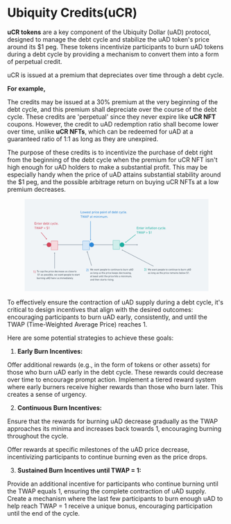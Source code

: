 # Ubiquity Credits(uCR)

**uCR tokens** are a key component of the Ubiquity Dollar (uAD) protocol, designed to manage the debt cycle and stabilize the uAD token's price around its $1 peg. These tokens incentivize participants to burn uAD tokens during a debt cycle by providing a mechanism to convert them into a form of perpetual credit.

uCR is issued at a premium that depreciates over time through a debt cycle.

**For example,**&#x20;

The credits may be issued at a 30% premium at the very beginning of the debt cycle, and this premium shall depreciate over the course of the debt cycle. These credits are 'perpetual' since they never expire like **uCR NFT** coupons. However, the credit to uAD redemption ratio shall become lower over time, unlike **uCR NFTs**, which can be redeemed for uAD at a guaranteed ratio of 1:1 as long as they are unexpired.



The purpose of these credits is to incentivize the purchase of debt right from the beginning of the debt cycle when the premium for uCR NFT isn't high enough for uAD holders to make a substantial profit. This may be especially handy when the price of uAD attains substantial stability around the $1 peg, and the possible arbitrage return on buying uCR NFTs at a low premium decreases.



<figure><img src="../../.gitbook/assets/image.png" alt=""><figcaption></figcaption></figure>

To effectively ensure the contraction of uAD supply during a debt cycle, it's critical to design incentives that align with the desired outcomes: encouraging participants to burn uAD early, consistently, and until the TWAP (Time-Weighted Average Price) reaches 1.&#x20;

Here are some potential strategies to achieve these goals:

1. **Early Burn Incentives:**

Offer additional rewards (e.g., in the form of tokens or other assets) for those who burn uAD early in the debt cycle. These rewards could decrease over time to encourage prompt action. Implement a tiered reward system where early burners receive higher rewards than those who burn later. This creates a sense of urgency.

2. **Continuous Burn Incentives:**

Ensure that the rewards for burning uAD decrease gradually as the TWAP approaches its minima and increases back towards 1, encouraging burning throughout the cycle.

Offer rewards at specific milestones of the uAD price decrease, incentivizing participants to continue burning even as the price drops.

3. **Sustained Burn Incentives until TWAP = 1:**

Provide an additional incentive for participants who continue burning until the TWAP equals 1, ensuring the complete contraction of uAD supply. Create a mechanism where the last few participants to burn enough uAD to help reach TWAP = 1 receive a unique bonus, encouraging participation until the end of the cycle.

